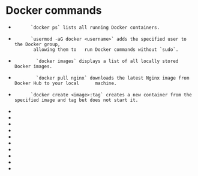 # Docker     commands

*           `docker ps` lists all running Docker containers.

*           `usermod -aG docker <username>` adds the specified user to the Docker group, 
             allowing them to   run Docker commands without `sudo`.

*             `docker images` displays a list of all locally stored Docker images.

*             `docker pull nginx` downloads the latest Nginx image from Docker Hub to your local      machine.

*           `docker create <image>:tag` creates a new container from the specified image and tag but does not start it.

*

*

*

*

*

*

*

*

*

*